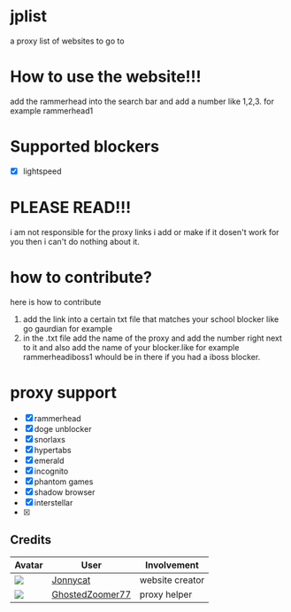 # jplist
a proxy list of websites to go to 

# How to use the website!!! 
add the rammerhead into the search bar and add a number like 1,2,3. for example rammerhead1 

# Supported blockers 
- [x] lightspeed 

# PLEASE READ!!! 
i am not responsible for the proxy links i add or make if it dosen't work for you then i can't do nothing about it.

# how to contribute? 
here is how to contribute  
1. add the link into a certain txt file that matches your school blocker like go gaurdian for example
2. in the .txt file add the name of the proxy and add the number right next to it and also add the name of your blocker.like for example rammerheadiboss1 whould be in there if you had a iboss blocker.  
# proxy support 
- [x] rammerhead
- [x] doge unblocker 
- [x] snorlaxs 
- [x] hypertabs  
- [x] emerald 
- [x] incognito 
- [x] phantom games  
- [x] shadow browser 
- [x] interstellar
- [x]

## Credits

| Avatar | User | Involvement |
| ------ | ---- | ----------- | 
| ![](https://avatars.githubusercontent.com/u/107599365?v=64) | [Jonnycat](https://github.com/JonnycatMeow) | website creator
| ![](https://avatars.githubusercontent.com/u/121367528?s=64) | [GhostedZoomer77](https://github.com/Ishan877) | proxy helper